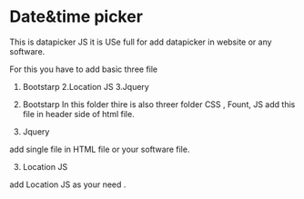 # Date&time picker

This is datapicker JS it is USe full for add datapicker in website or any software.

For this you have to add basic three file 

1. Bootstarp
2.Location JS
3.Jquery

1. Bootstarp
   In this folder thire is also threer folder CSS , Fount, JS add this file in header side of html file.
   
   <link href="link/bootstrap.min.css">
   
  
2. Jquery 

add single file in HTML file or your software file.

3. Location JS

add Location JS as your need .
